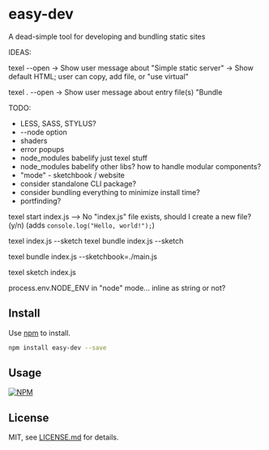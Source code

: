 # easy-dev

A dead-simple tool for developing and bundling static sites

IDEAS:

texel --open
-> Show user message about "Simple static server"
-> Show default HTML; user can copy, add file, or "use virtual"

texel . --open
-> Show user message about entry file(s) "Bundle

TODO:
- LESS, SASS, STYLUS?
- --node option
- shaders
- error popups
- node_modules babelify just texel stuff
- node_modules babelify other libs? how to handle modular components?
- "mode" - sketchbook / website
- consider standalone CLI package?
- consider bundling everything to minimize install time?
- portfinding?

texel start index.js
  --> No "index.js" file exists, should I create a new file? (y/n)
      (adds `console.log("Hello, world!");`)

texel index.js --sketch
texel bundle index.js --sketch

texel bundle index.js --sketchbook=./main.js

texel sketch index.js

process.env.NODE_ENV in "node" mode... inline as string or not?

## Install

Use [npm](https://npmjs.com/) to install.

```sh
npm install easy-dev --save
```

## Usage

[![NPM](https://nodei.co/npm/easy-dev.png)](https://www.npmjs.com/package/easy-dev)

## License

MIT, see [LICENSE.md](http://github.com/mattdesl/easy-dev/blob/master/LICENSE.md) for details.
